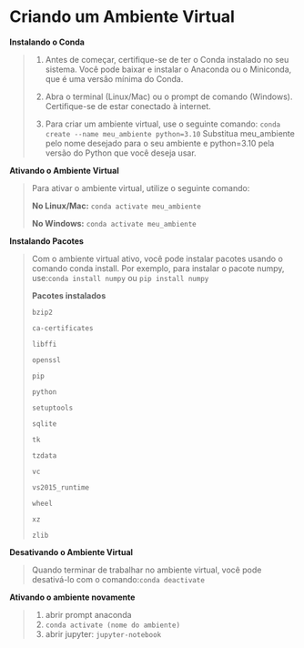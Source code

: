 # **Criando um Ambiente Virtual**


**Instalando o Conda**

>1. Antes de começar, certifique-se de ter o Conda instalado no seu sistema. Você pode baixar e instalar o Anaconda ou o Miniconda, que é uma versão mínima do Conda.
>
>2. Abra o terminal (Linux/Mac) ou o prompt de comando (Windows). Certifique-se de estar conectado à internet.
>
>3. Para criar um ambiente virtual, use o seguinte comando: `conda create --name meu_ambiente python=3.10` Substitua meu_ambiente pelo nome desejado para o seu ambiente e python=3.10 pela versão do Python que você deseja usar.

**Ativando o Ambiente Virtual**

>Para ativar o ambiente virtual, utilize o seguinte comando:
>
>**No Linux/Mac:** `conda activate meu_ambiente`
>
>**No Windows:** `conda activate meu_ambiente`

**Instalando Pacotes**

>Com o ambiente virtual ativo, você pode instalar pacotes usando o comando conda install. Por exemplo, para instalar o pacote numpy, use:`conda install numpy` ou `pip install numpy`
>
>**Pacotes instalados**
>
>`bzip2`              
>
>`ca-certificates`  
>
>`libffi`
>
>`openssl`
>
>`pip`
>
>`python`
>
>`setuptools`
>
>`sqlite`
>
>`tk`
>
>`tzdata`
>
>`vc`
>
>`vs2015_runtime`
>
>`wheel`
>
>`xz`
>
>`zlib`

**Desativando o Ambiente Virtual**

>Quando terminar de trabalhar no ambiente virtual, você pode desativá-lo com o comando:`conda deactivate`




**Ativando o ambiente novamente**

>1. abrir prompt anaconda
>2. `conda activate (nome do ambiente) `
>3. abrir jupyter: `jupyter-notebook`


